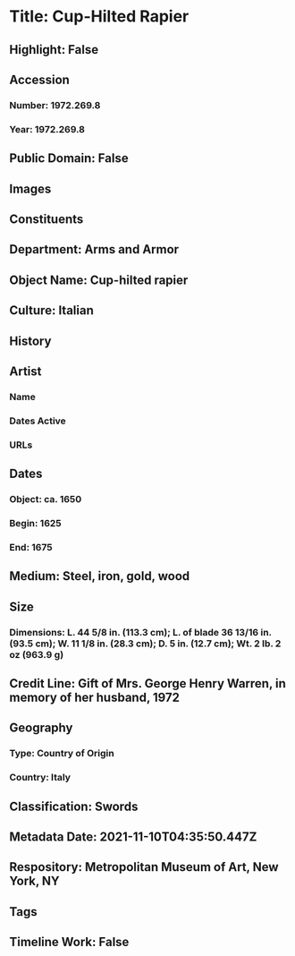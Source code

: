 # Title: Cup-Hilted Rapier
## Highlight: False
## Accession
### Number: 1972.269.8
### Year: 1972.269.8
## Public Domain: False
## Images
## Constituents
## Department: Arms and Armor
## Object Name: Cup-hilted rapier
## Culture: Italian
## History
## Artist
### Name
### Dates Active
### URLs
## Dates
### Object: ca. 1650
### Begin: 1625
### End: 1675
## Medium: Steel, iron, gold, wood
## Size
### Dimensions: L. 44 5/8 in. (113.3 cm); L. of blade 36 13/16 in. (93.5 cm); W. 11 1/8 in. (28.3 cm); D. 5 in. (12.7 cm); Wt. 2 lb. 2 oz (963.9 g)
## Credit Line: Gift of Mrs. George Henry Warren, in memory of her husband, 1972
## Geography
### Type: Country of Origin
### Country: Italy
## Classification: Swords
## Metadata Date: 2021-11-10T04:35:50.447Z
## Respository: Metropolitan Museum of Art, New York, NY
## Tags
## Timeline Work: False